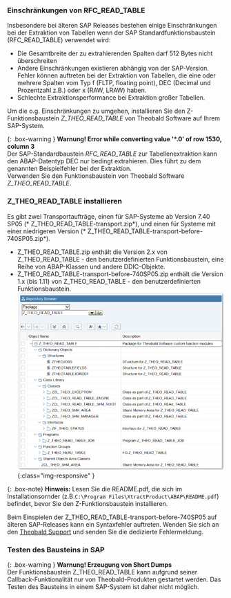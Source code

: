 ### Einschränkungen von RFC_READ_TABLE 
Insbesondere bei älteren SAP Releases bestehen einige Einschränkungen bei der Extraktion von Tabellen wenn der SAP Standardfunktionsbaustein (RFC_READ_TABLE) verwendet wird:

- Die Gesamtbreite der zu extrahierenden Spalten darf 512 Bytes nicht überschreiten
- Andere Einschränkungen existieren abhängig von der SAP-Version. 
  Fehler können auftreten bei der Extraktion von Tabellen, die eine oder mehrere Spalten vom Typ f (FLTP, floating point), DEC (Decimal und Prozentzahl z.B.) oder x (RAW, LRAW) haben.
- Schlechte Extraktionsperformance bei Extraktion großer Tabellen.

Um die o.g. Einschränkungen zu umgehen, installieren Sie den Z-Funktionsbaustein *Z_THEO_READ_TABLE* von Theobald Software auf Ihrem SAP-System.

{: .box-warning }
**Warnung! Error while converting value '\*.0' of row 1530, column 3** <br>
Der SAP-Standardbaustein *RFC_READ_TABLE* zur Tabellenextraktion kann den ABAP-Datentyp DEC nur bedingt extrahieren. Dies führt zu dem genannten Beispielfehler bei der Extraktion.<br>
Verwenden Sie den Funktionsbaustein von Theobald Software *Z_THEO_READ_TABLE*. 

### Z_THEO_READ_TABLE installieren

Es gibt zwei Transportaufträge, einen für SAP-Systeme ab Version 7.40 SP05 (* Z_THEO_READ_TABLE-transport.zip*), und einen für Systeme mit einer niedrigeren Version (* Z_THEO_READ_TABLE-transport-before-740SP05.zip*).<br>

- Z_THEO_READ_TABLE.zip enthält die Version 2.x von Z_THEO_READ_TABLE - den benutzerdefinierten Funktionsbaustein, eine Reihe von ABAP-Klassen und andere DDIC-Objekte.  
- Z_THEO_READ_TABLE-transport-before-740SP05.zip enthält die Version 1.x (bis 1.11) von Z_THEO_READ_TABLE - den benutzerdefinierten Funktionsbaustein.
![Z_THEO_READ_TABLE_SE80](/img/content/Z_THEO_READ_TABLE_SE80.png){:class="img-responsive" }

{: .box-note}
**Hinweis:** Lesen Sie die README.pdf, die sich im Installationsornder (z.B.`C:\Program Files\XtractProduct\ABAP\README.pdf`) befindet, bevor Sie den Z-Funktionsbaustein installieren.

Beim Einspielen der Z_THEO_READ_TABLE-transport-before-740SP05 auf älteren SAP-Releases kann ein Syntaxfehler auftreten. Wenden Sie sich an den [Theobald Support](mailto:support@theobald-software.com) und senden Sie die dedizierte Fehlermeldung.

### Testen des Bausteins in SAP

{: .box-warning }
**Warnung! Erzeugung von Short Dumps** <br>
Der Funktionsbaustein Z_THEO_READ_TABLE kann aufgrund seiner Callback-Funktionalität nur von Theobald-Produkten gestartet werden. Das Testen des Bausteins in einem SAP-System ist daher nicht möglich.

